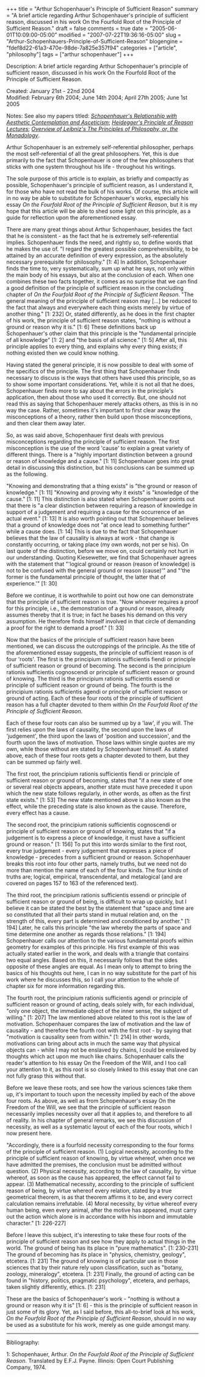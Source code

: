 +++
title = "Arthur Schopenhauer's Principle of Sufficient Reason"
summary = "A brief article regarding Arthur Schopenhauer's principle of sufficient reason, discussed in his work On the Fourfold Root of the Principle of Sufficient Reason."
draft = false
comments = true
date = "2005-06-01T10:09:00-05:00"
modified = "2007-07-22T19:36:16-05:00"
slug = "Arthur-Schopenhauers-Principle-of-Sufficient-Reason"
blogengine = "fdef8d22-61a3-470e-98de-7a825e357f94"
categories = ["article", "philosophy"]
tags = ["arthur schopenhauer"]
+++

<div class="WPArticleInfo">
<p>
Description: A brief article regarding Arthur Schopenhauer&#39;s principle of sufficient reason, discussed in his work On the Fourfold Root of the Principle of Sufficient Reason.
</p>
<p>
Created: January 21st - 22nd 2004<br />
Modified: February 6th 2004; June 14th 2004; April 27th 2005; June 1st 2005
</p>
<div class="note">
<p>
Notes: See also my papers titled: <cite><a href="http://strivinglife.net/wordpress/2003/10/23/213/schopenhauers-relationship-with-aesthetic-contemplation-and-asceticism/">Schopenhauer&#39;s Relationship with Aesthetic Contemplation and Asceticism</a></cite>; <cite><a href="http://strivinglife.net/wordpress/2004/06/17/259/heideggers-principle-of-reason-lectures/">Heidegger&#39;s Principle of Reason Lectures</a></cite>; <cite><a href="http://strivinglife.net/wordpress/2004/06/12/260/overview-of-leibnizs-the-principles-of-philosophy-or-the-monadology/">Overview of Leibniz&#39;s The Principles of Philosophy, or, the Monadology</a></cite>.
</p>
</div>
</div>
<!--more-->
<p>
Arthur Schopenhauer is an extremely self-referential philosopher, perhaps the most self-referential of all the great philosophers. Yet, this is due primarily to the fact that Schopenhauer is one of the few philosophers that sticks with one system throughout his life - throughout his writings.
</p>
<!--adsense-->
<p>
The sole purpose of this article is to explain, as briefly and compactly as possible, Schopenhauer&#39;s principle of sufficient reason, as I understand it, for those who have not read the bulk of his works. Of course, this article will in no way be able to substitute for Schopenhauer&#39;s works, especially his essay <cite>On the Fourfold Root of the Principle of Sufficient Reason</cite>, but it is my hope that this article will be able to shed some light on this principle, as a guide for reflection upon the aforementioned essay.
</p>
<p>
There are many great things about Arthur Schopenhauer, besides the fact that he is consistent - as the fact that he is extremely self-referential implies. Schopenhauer finds the need, and rightly so, to define words that he makes the use of. &quot;I regard the greatest possible comprehensibility, to be attained by an accurate definition of every expression, as the absolutely necessary prerequisite for philosophy.&quot; [1: 4] In addition, Schopenhauer finds the time to, very systematically, sum up what he says, not only within the main body of his essays, but also at the conclusion of each. When one combines these two facts together, it comes as no surprise that we can find a good definition of the principle of sufficient reason in the concluding chapter of <cite>On the Fourfold Root of the Principle of Sufficient Reason</cite>. &quot;The general meaning of the principle of sufficient reason may [...] be reduced to the fact that always and everywhere each thing exists merely by virtue of another thing.&quot; [1: 232] Or, stated differently, as he does in the first chapter of his work, the principle of sufficient reason states, &quot;nothing is without a ground or reason why it is.&quot; [1: 6] These definitions back up Schopenhauer&#39;s other claim that this principle is the &quot;fundamental principle of all knowledge&quot; [1: 2] and &quot;the basis of all science.&quot; [1: 5]  After all, this principle applies to every thing, and explains why every thing exists; if nothing existed then we could know nothing.
</p>
<p>
Having stated the general principle, it is now possible to deal with some of the specifics of the principle. The first thing that Schopenhauer finds necessary to discuss is the ways that others have used this principle, so as to show some important considerations. Yet, while it is not all that he does, Schopenhauer finds more to say about the errors in the principle&#39;s application, then about those who used it correctly. But, one should not read this as saying that Schopenhauer merely attacks others, as this is in no way the case. Rather, sometimes it&#39;s important to first clear away the misconceptions of a theory, rather then build upon those misconceptions, and then clear them away later.
</p>
<p>
So, as was said above, Schopenhauer first deals with previous misconceptions regarding the principle of sufficient reason. The first misconception is the use of the word &#39;cause&#39; to explain a great variety of different things. There is a &quot;highly important distinction between a ground or reason of knowledge and a cause.&quot; [1: 11] Schopenhauer goes into great detail in discussing this distinction, but his conclusions can be summed up as the following.
</p>
<p>
&quot;Knowing and demonstrating that a thing exists&quot; is &quot;the ground or reason of knowledge.&quot; [1: 11] &quot;Knowing and proving why it exists&quot; is &quot;knowledge of the cause.&quot; [1: 11] This distinction is also stated when Schopenhauer points out that there is &quot;a clear distinction between requiring a reason of knowledge in support of a judgement and requiring a cause for the occurrence of an actual event.&quot; [1: 13] It is also worth pointing out that Schopenhauer believes that a ground of knowledge does not &quot;at once lead to something further&quot; while a cause does. [1: 14] This is due to the fact that Schopenhauer believes that the law of causality is always at work - that change is constantly occurring, or taking place (my own words, not per se his). On last quote of the distinction, before we move on, could certainly not hurt in our understanding. Quoting Kiesewetter, we find that Schopenhauer agrees with the statement that &quot;&#39;logical ground or reason (reason of knowledge) is not to be confused with the general ground or reason (cause)&#39;&quot; and &quot;&#39;the former is the fundamental principle of thought, the latter that of experience.&#39;&quot; [1: 30]
</p>
<p>
Before we continue, it is worthwhile to point out how one can demonstrate that the principle of sufficient reason is true. &quot;Now whoever requires a proof for this principle, i.e., the demonstration of a ground or reason, already assumes thereby that it is true; in fact he bases his demand on this very assumption. He therefore finds himself involved in that circle of demanding a proof for the right to demand a proof.&quot; [1: 33]
</p>
<!--nextpage-->
<p>
Now that the basics of the principle of sufficient reason have been mentioned, we can discuss the outcroppings of the principle. As the title of the aforementioned essay suggests, the principle of sufficient reason is of four &#39;roots&#39;. The first is the principium rationis sufficientis fiendi or principle of sufficient reason or ground of becoming. The second is the principium rationis sufficientis cognoscendi or principle of sufficient reason or ground of knowing. The third is the principium rationis sufficientis essendi or principle of sufficient reason or ground of being. The fourth is the principium rationis sufficientis agendi or principle of sufficient reason or ground of acting. Each of these four roots of the principle of sufficient reason has a full chapter devoted to them within <cite>On the Fourfold Root of the Principle of Sufficient Reason</cite>.
</p>
<p>
Each of these four roots can also be summed up by a &#39;law&#39;, if you will. The first relies upon the laws of causality, the second upon the laws of &#39;judgement&#39;, the third upon the laws of &#39;position and succession&#39;, and the fourth upon the laws of motivation. Those laws within single quotes are my own, while those without are stated by Schopenhauer himself. As stated above, each of these four roots gets a chapter devoted to them, but they can be summed up fairly well.
</p>
<p>
The first root, the principium rationis sufficientis fiendi or principle of sufficient reason or ground of becoming, states that &quot;if a new state of one or several real objects appears, another state must have preceded it upon which the new state follows regularly, in other words, as often as the first state exists.&quot; [1: 53] The new state mentioned above is also known as the effect, while the preceding state is also known as the cause. Therefore, every effect has a cause.
</p>
<p>
The second root, the principium rationis sufficientis cognoscendi or principle of sufficient reason or ground of knowing, states that &quot;if a judgement is to express a piece of knowledge, it must have a sufficient ground or reason.&quot; [1: 156] To put this into words similar to the first root, every true judgement - every judgement that expresses a piece of knowledge - precedes from a sufficient ground or reason. Schopenhauer breaks this root into four other parts, namely truths, but we need not do more than mention the name of each of the four kinds. The four kinds of truths are; logical, empirical, transcendental, and metalogical (and are covered on pages 157 to 163 of the referenced text).
</p>
<!--adsense-->
<p>
The third root, the principium rationis sufficientis essendi or principle of sufficient reason or ground of being, is difficult to wrap up quickly, but I believe it can be stated the best by the statement that &quot;space and time are so constituted that all their parts stand in mutual relation and, on the strength of this, every part is determined and conditioned by another.&quot; [1: 194] Later, he calls this principle &quot;the law whereby the parts of space and time determine one another as regards those relations.&quot; [1: 194] Schopenhauer calls our attention to the various fundamental proofs within geometry for examples of this principle. His first example of this was actually stated earlier in the work, and deals with a triangle that contains two equal angles. Based on this, it necessarily follows that the sides opposite of these angles are equal. As I mean only to attempt to bring the basics of his thoughts out here, I can in no way substitute for the part of his work where he discusses this, so I call your attention to the whole of chapter six for more information regarding this.
</p>
<p>
The fourth root, the principium rationis sufficientis agendi or principle of sufficient reason or ground of acting, deals solely with, for each individual, &quot;only one object, the immediate object of the inner sense, the subject of willing.&quot; [1: 207] The law mentioned above related to this root is the law of motivation. Schopenhauer compares the law of motivation and the law of causality - and therefore the fourth root with the first root - by saying that &quot;motivation is causality seen from within.&quot; [1: 214] In other words, motivations can bring about acts in much the same way that physical objects can - while I may not be enslaved by chains, I could be enslaved by thoughts which act upon me much like chains. Schopenhauer calls the reader&#39;s attention to his essay On the Freedom of the Will, and I too call your attention to it, as this root is so closely linked to this essay that one can not fully grasp this without that.
</p>
<p>
Before we leave these roots, and see how the various sciences take them up, it&#39;s important to touch upon the necessity implied by each of the above four roots. As above, as well as from Schopenhauer&#39;s essay On the Freedom of the Will, we see that the principle of sufficient reason necessarily implies necessity over all that it applies to, and therefore to all of reality. In his chapter of general remarks, we see this discussion of necessity, as well as a systematic layout of each of the four roots, which I now present here.
</p>
<p>
&quot;Accordingly, there is a fourfold necessity corresponding to the four forms of the principle of sufficient reason. (1) Logical necessity, according to the principle of sufficient reason of knowing, by virtue whereof, when once we have admitted the premises, the conclusion must be admitted without question. (2) Physical necessity, according to the law of causality, by virtue whereof, as soon as the cause has appeared, the effect cannot fail to appear. (3) Mathematical necessity, according to the principle of sufficient reason of being, by virtue whereof every relation, stated by a true geometrical theorem, is as that theorem affirms it to be, and every correct calculation remains irrefutable. (4) Moral necessity, by virtue whereof every human being, even every animal, after the motive has appeared, must carry out the action which alone is in accordance with his inborn and immutable character.&quot; [1: 226-227]
</p>
<p>
Before I leave this subject, it&#39;s interesting to take these four roots of the principle of sufficient reason and see how they apply to actual things in the world. The ground of being has its place in &quot;pure mathematics&quot;. [1: 230-231] The ground of becoming has its place in &quot;physics, chemistry, geology&quot;, etcetera. [1: 231] The ground of knowing is of particular use in those sciences that by their nature rely upon classification, such as &quot;botany, zoology, mineralogy&quot;, etcetera. [1: 231] Finally, the ground of acting can be found in &quot;history, politics, pragmatic psychology&quot;, etcetera, and perhaps, taken slightly differently, ethics. [1: 231]
</p>
<p>
These are the basics of Schopenhauer&#39;s work - &quot;nothing is without a ground or reason why it is&quot; [1: 6] - this is the principle of sufficient reason in just some of its glory. Yet, as I said before, this all-to-brief look at his work, <cite>On the Fourfold Root of the Principle of Sufficient Reason</cite>, should in no way be used as a substitute for his work, merely as one guide amongst many.
</p>
<hr />
<p>
Bibliography:
</p>
<p>
1: Schopenhauer, Arthur. <cite>On the Fourfold Root of the Principle of Sufficient Reason</cite>. Translated by E.F.J. Payne. Illinois: Open Court Publishing Company, 1974.
</p>

